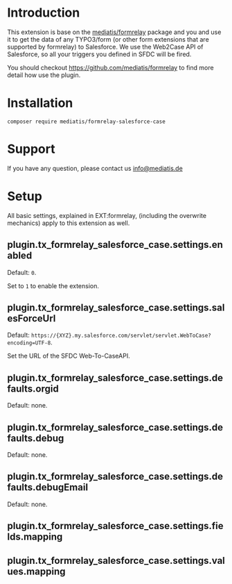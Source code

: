 # Introduction
This extension is base on the [mediatis/formrelay](https://github.com/mediatis/formrelay) package and you and use it to get the data of any TYPO3/form (or other form extensions that are supported by formrelay) to Salesforce. We use the Web2Case API of Salesforce, so all your triggers you defined in SFDC will be fired.

You should checkout  https://github.com/mediatis/formrelay to find more detail how use the plugin.

# Installation

`composer require mediatis/formrelay-salesforce-case`

# Support
If you have any question, please contact us info@mediatis.de

# Setup

All basic settings, explained in EXT:formrelay, (including the overwrite mechanics) apply to this extension as well.  

## plugin.tx_formrelay_salesforce_case.settings.enabled

Default: `0`.

Set to `1` to enable the extension.

## plugin.tx_formrelay_salesforce_case.settings.salesForceUrl

Default: `https://{XYZ}.my.salesforce.com/servlet/servlet.WebToCase?encoding=UTF-8`.

Set the URL of the SFDC Web-To-CaseAPI.

## plugin.tx_formrelay_salesforce_case.settings.defaults.orgid 

Default: none.

## plugin.tx_formrelay_salesforce_case.settings.defaults.debug

Default: none.

## plugin.tx_formrelay_salesforce_case.settings.defaults.debugEmail

Default: none.

## plugin.tx_formrelay_salesforce_case.settings.fields.mapping

## plugin.tx_formrelay_salesforce_case.settings.values.mapping
